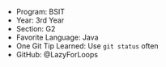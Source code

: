 - Program: BSIT
- Year: 3rd Year
- Section: G2
- Favorite Language: Java
- One Git Tip Learned: Use `git status` often
- GitHub: @LazyForLoops